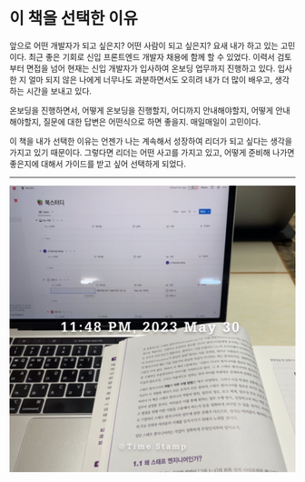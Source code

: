# 이 책을 선택한 이유

앞으로 어떤 개발자가 되고 싶은지? 어떤 사람이 되고 싶은지? 요새 내가 하고 있는 고민이다.
최근 좋은 기회로 신입 프론트엔드 개발자 채용에 함께 할 수 있었다.
이력서 검토부터 면접을 넘어 현재는 신입 개발자가 입사하여 온보딩 업무까지 진행하고 있다.
입사한 지 얼마 되지 않은 나에게 너무나도 과분하면서도 오히려 내가 더 많이 배우고, 생각하는 시간을 보내고 있다.

온보딩을 진행하면서, 어떻게 온보딩을 진행할지, 어디까지 안내해야할지, 어떻게 안내해야할지, 질문에 대한 답변은 어떤식으로 하면 좋을지. 매일매일이 고민이다.

이 책을 내가 선택한 이유는 언젠가 나는 계속해서 성장하여 리더가 되고 싶다는 생각을 가지고 있기 때문이다. 그렇다면 리더는 어떤 사고를 가지고 있고, 어떻게 준비해 나가면 좋은지에 대해서 가이드를 받고 싶어 선택하게 되었다.

---

![230530](./images/230530.JPG)

